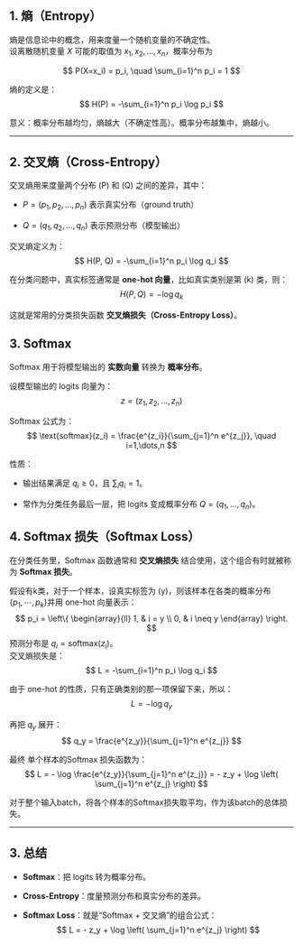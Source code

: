 ## 1. 熵（Entropy）

熵是信息论中的概念，用来度量一个随机变量的不确定性。  
设离散随机变量 $X$ 可能的取值为 ${x_1, x_2, \dots, x_n}$，概率分布为  

$$
P(X=x_i) = p_i, \quad \sum_{i=1}^n p_i = 1  
$$

熵的定义是：  
$$  
H(P) = -\sum_{i=1}^n p_i \log p_i  
$$

意义：概率分布越均匀，熵越大（不确定性高）。概率分布越集中，熵越小。

---

## 2. 交叉熵（Cross-Entropy）

交叉熵用来度量两个分布 (P) 和 (Q) 之间的差异，其中：

- $P = (p_1, p_2, \dots, p_n)$ 表示真实分布（ground truth）
    
- $Q = (q_1, q_2, \dots, q_n)$ 表示预测分布（模型输出）
    

交叉熵定义为：  
$$ 
H(P, Q) = -\sum_{i=1}^n p_i \log q_i  
$$

 在分类问题中，真实标签通常是 **one-hot 向量**，比如真实类别是第 (k) 类，则：  
$$  
H(P, Q) = - \log q_k  
$$

这就是常用的分类损失函数 **交叉熵损失（Cross-Entropy Loss）**。


## 3. Softmax

Softmax 用于将模型输出的 **实数向量** 转换为 **概率分布**。

设模型输出的 logits 向量为：  
$$
z = (z_1, z_2, \dots, z_n)  
$$

Softmax 公式为：  
$$ 
\text{softmax}(z_i) = \frac{e^{z_i}}{\sum_{j=1}^n e^{z_j}}, \quad i=1,\dots,n  
$$

性质：

- 输出结果满足 $q_i \geq 0$，且 $\sum_i q_i = 1$。
    
- 常作为分类任务最后一层，把 logits 变成概率分布 $Q = (q_1, \dots, q_n)$。


## 4. Softmax 损失（Softmax Loss）

在分类任务里，Softmax 函数通常和 **交叉熵损失** 结合使用，这个组合有时就被称为 **Softmax 损失**。

假设有k类，对于一个样本，设真实标签为 (y)，则该样本在各类的概率分布$\{p_1, \cdots,p_k\}$并用 one-hot 向量表示：  
$$
p_i =
\left\{
\begin{array}{ll}
1, & i = y \\
0, & i \neq y
\end{array}
\right.
$$
预测分布是 $q_i = \text{softmax}(z_i)$。  
交叉熵损失是：  
$$  
L = -\sum_{i=1}^n p_i \log q_i  
$$

由于 one-hot 的性质，只有正确类别的那一项保留下来，所以：  
$$  
L = - \log q_y  
$$

再把 $q_y$ 展开：  
$$  
q_y = \frac{e^{z_y}}{\sum_{j=1}^n e^{z_j}}  
$$

最终 单个样本的Softmax 损失函数为：  
$$  
L = - \log \frac{e^{z_y}}{\sum_{j=1}^n e^{z_j}}  
= - z_y + \log \left( \sum_{j=1}^n e^{z_j} \right)  
$$

对于整个输入batch，将各个样本的Softmax损失取平均，作为该batch的总体损失。

---

## 3. 总结

- **Softmax**：把 logits 转为概率分布。
    
- **Cross-Entropy**：度量预测分布和真实分布的差异。
    
- **Softmax Loss**：就是“Softmax + 交叉熵”的组合公式：  
    $$ 
    L = - z_y + \log \left( \sum_{j=1}^n e^{z_j} \right)  
    $$
